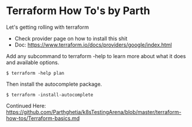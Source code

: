 Terraform How To's by Parth
=================

Let's getting rolling with terraform

- Check provider page on how to install this shit
- Doc: https://www.terraform.io/docs/providers/google/index.html

Add any subcommand to terraform -help to learn more about what it does and available options.

```
$ terraform -help plan
```
Then install the autocomplete package.
```
$ terraform -install-autocomplete
```
Continued Here: https://github.com/Parthghetia/k8sTestingArena/blob/master/terraform-how-tos/Terraform-basics.md